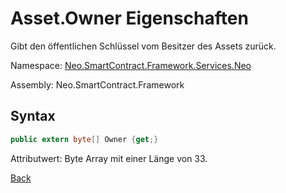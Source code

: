 # Asset.Owner Eigenschaften

Gibt den öffentlichen Schlüssel vom Besitzer des Assets zurück.

Namespace: [Neo.SmartContract.Framework.Services.Neo](../../neo.md)

Assembly: Neo.SmartContract.Framework

## Syntax

```c#
public extern byte[] Owner {get;}
```

Attributwert: Byte Array mit einer Länge von 33.



[Back](../Asset.md)
